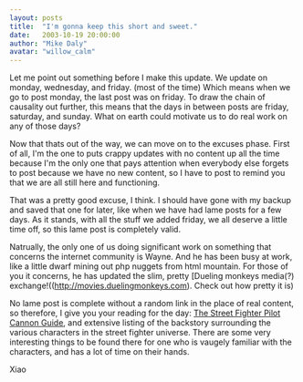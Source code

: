 ```yaml
---
layout: posts
title:  "I'm gonna keep this short and sweet."
date:   2003-10-19 20:00:00
author: "Mike Daly"
avatar: "willow_calm"
---
```

Let me point out something before I make this update. We update on monday, wednesday, and friday. (most of the time) Which means when we go to post monday, the last post was on friday. To draw the chain of causality out further, this means that the days in between posts are friday, saturday, and sunday. What on earth could motivate us to do real work on any of those days?

 Now that thats out of the way, we can move on to the excuses phase. First of all, I'm the one to puts crappy updates with no content up all the time because I'm the only one that pays attention when everybody else forgets to post because we have no new content, so I have to post to remind you that we are all still here and functioning.

 That was a pretty good excuse, I think. I should have gone with my backup and saved that one for later, like when we have had lame posts for a few days. As it stands, with all the stuff we added friday, we all deserve a little time off, so this lame post is completely valid.

 Natrually, the only one of us doing significant work on something that concerns the internet community is Wayne. And he has been busy at work, like a little dwarf mining out php nuggets from html mountain. For those of you it concerns, he has updated the slim, pretty [Dueling monkeys media(?) exchange!((http://movies.duelingmonkeys.com). Check out how pretty it is)

 No lame post is complete without a random link in the place of real content, so therefore, I give you your reading for the day: [The Street Fighter Pilot Cannon Guide](http://www.orochi.com/sffaq/index.html), and extensive listing of the backstory surrounding the various characters in the street fighter universe. There are some very interesting things to be found there for one who is vaugely familiar with the characters, and has a lot of time on their hands.

 Xiao